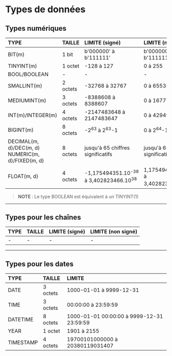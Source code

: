 # Types de données

## Types numériques

|TYPE|TAILLE|LIMITE (signé)|LIMITE (non signé)|
|:--|:--|:--|:--|
|BIT(m)|1 bit|b'000000' à b'111111'|b'000000' à b'111111'|
|TINYINT(m)|1 octet|-128 à 127|0 à 255|
|BOOL/BOOLEAN|-|-|-|
|SMALLINT(m)|2 octets|-32768 à 32767|0 à 65535|
|MEDIUMINT(m)|3 octets|-8388608 à 8388607|0 à 16777215|
|INT(m)/INTEGER(m)|4 octets|-2147483648 à 2147483647|0 à 4294967295|
|BIGINT(m)|8 octets|-2<sup>63</sup> à 2<sup>63</sup>-1|0 à 2<sup>64</sup>-1|
|DECIMAL(m, d)/DEC(m, d)<br>NUMERIC(m, d)/FIXED(m, d)|8 octets|jusqu'à 65 chiffres significatifs|jusqu'à 65 chiffres significatifs|
|FLOAT(m, d)|4 octets|-1,175494351.10<sup>-38</sup> à 3,402823466.10<sup>38</sup>|1,175494351.10<sup>-38</sup> à 3,402823466.10<sup>38</sup>|

> **NOTE** : Le type BOOLEAN est équivalent à un TINYINT(1)

---

## Types pour les chaînes

|TYPE|TAILLE|LIMITE (signé)|LIMITE (non signé)|
|:--|:--|:--|:--|
|-|-|-|-|

---

## Types pour les dates

|TYPE|TAILLE|LIMITE|
|:--|:--|:--|
|DATE|3 octets|1000-01-01 à 9999-12-31|
|TIME|3 octets|00:00:00 à 23:59:59|
|DATETIME|8 octets|1000-01-01 00:00:00 à 9999-12-31 23:59:59|
|YEAR|1 octet|1901 à 2155|
|TIMESTAMP|4 octets|19700101000000 à 20380119031407|
